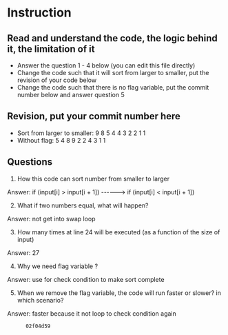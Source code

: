 ﻿# Instruction

## Read and understand the code, the logic behind it, the limitation of it
* Answer the question 1 - 4 below (you can edit this file directly)
* Change the code such that it will sort from larger to smaller, put the revision of your code below
* Change the code such that there is no flag variable, put the commit number below and answer question 5 


## Revision, put your commit number here
* Sort from larger to smaller: 9 8 5 4 4 3 2 2 1 1
* Without flag: 5 4 8 9 2 2 4 3 1 1

## Questions
1. How this code can sort number from smaller to larger
 
Answer:  if (input[i] > input[i + 1])  ------> if (input[i] < input[i + 1])

2. What if two numbers equal, what will happen? 

Answer: not get into swap loop

3. How many times at line 24 will be executed (as a function of the size of input) 

Answer: 27

4. Why we need flag variable ? 

Answer: use for check condition to make sort complete

5. When we remove the flag variable, the code will run faster or slower? in which scenario? 

Answer: faster because it not loop to check condition again
         
		  02f04d59 